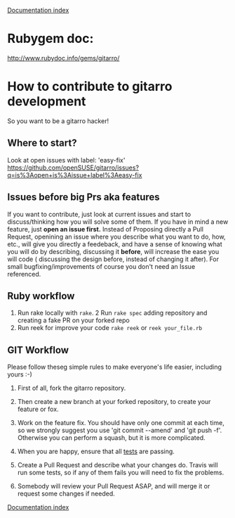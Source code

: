 [Documentation index](../README.md#documentation)

# Rubygem doc:
http://www.rubydoc.info/gems/gitarro/

# How to contribute to gitarro development

So you want to be a gitarro hacker!

## Where to start?

Look at open issues with label: 'easy-fix'
https://github.com/openSUSE/gitarro/issues?q=is%3Aopen+is%3Aissue+label%3Aeasy-fix

## Issues before big Prs aka features 

If you want to contribute, just look at current issues and start to discuss/thinking how you will solve some of them.
If you have in mind a new feature, just **open an issue first.**
Instead of Proposing directly a Pull Request, openining an issue where you describe what you want to do, how, etc.,
will give you directly a feedeback, and have a sense of knowing what you will do by describing, discussing it **before**, 
will  increase the ease you will code ( discussing the design before, instead of changing it after).
For small bugfixing/improvements of course you don't need an Issue referenced.

## Ruby workflow

1. Run rake locally with `rake`. 
2  Run `rake spec` adding repository and creating a fake PR on your forked repo
3. Run reek for improve your code `rake reek` or `reek your_file.rb`

## GIT Workflow

Please follow theseg simple rules to make everyone's life easier, including yours :-)

1. First of all, fork the gitarro repository.

2. Then create a new branch at your forked repository, to create your feature or fox.

3. Work on the feature fix. You should have only one commit at each time, so we strongly suggest you use 'git commit --amend' and 'git push -f'. Otherwise you can perform a squash, but it is more complicated.

4. When you are happy, ensure that all [tests](TESTS.md) are passing.

5. Create a Pull Request and describe what your changes do. Travis will run some tests, so if any of them fails you will need to fix the problems.

6. Somebody will review your Pull Request ASAP, and will merge it or request some changes if needed.

[Documentation index](../README.md#documentation)
